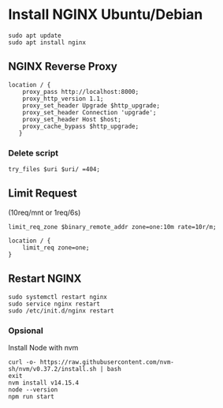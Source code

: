 # Install NGINX Ubuntu/Debian
    sudo apt update
    sudo apt install nginx

## NGINX Reverse Proxy
    location / {
        proxy_pass http://localhost:8000;
        proxy_http_version 1.1;
        proxy_set_header Upgrade $http_upgrade;
        proxy_set_header Connection 'upgrade';
        proxy_set_header Host $host;
        proxy_cache_bypass $http_upgrade;
       }

### Delete script 
    try_files $uri $uri/ =404;

## Limit Request
(10req/mnt or 1req/6s)

    limit_req_zone $binary_remote_addr zone=one:10m rate=10r/m;
    
    location / {
        limit_req zone=one;
    }

## Restart NGINX
    sudo systemctl restart nginx
    sudo service nginx restart
    sudo /etc/init.d/nginx restart

### Opsional
Install Node with nvm

    curl -o- https://raw.githubusercontent.com/nvm-sh/nvm/v0.37.2/install.sh | bash
    exit
    nvm install v14.15.4
    node --version
    npm run start
